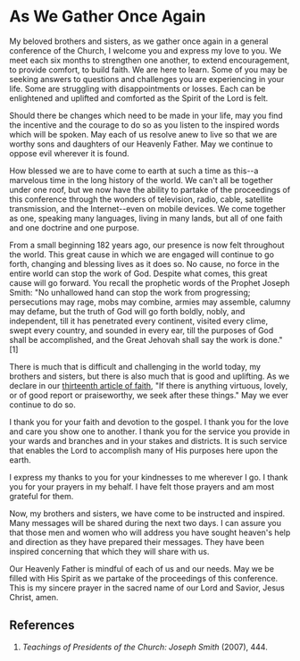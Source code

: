 # As We Gather Once Again

My beloved brothers and sisters, as we gather once again in a general
conference of the Church, I welcome you and express my love to you. We meet
each six months to strengthen one another, to extend encouragement, to provide
comfort, to build faith. We are here to learn. Some of you may be seeking
answers to questions and challenges you are experiencing in your life. Some
are struggling with disappointments or losses. Each can be enlightened and
uplifted and comforted as the Spirit of the Lord is felt.

Should there be changes which need to be made in your life, may you find the
incentive and the courage to do so as you listen to the inspired words which
will be spoken. May each of us resolve anew to live so that we are worthy sons
and daughters of our Heavenly Father. May we continue to oppose evil wherever
it is found.

How blessed we are to have come to earth at such a time as this--a marvelous
time in the long history of the world. We can't all be together under one
roof, but we now have the ability to partake of the proceedings of this
conference through the wonders of television, radio, cable, satellite
transmission, and the Internet--even on mobile devices. We come together as
one, speaking many languages, living in many lands, but all of one faith and
one doctrine and one purpose.

From a small beginning 182 years ago, our presence is now felt throughout the
world. This great cause in which we are engaged will continue to go forth,
changing and blessing lives as it does so. No cause, no force in the entire
world can stop the work of God. Despite what comes, this great cause will go
forward. You recall the prophetic words of the Prophet Joseph Smith: "No
unhallowed hand can stop the work from progressing; persecutions may rage,
mobs may combine, armies may assemble, calumny may defame, but the truth of
God will go forth boldly, nobly, and independent, till it has penetrated every
continent, visited every clime, swept every country, and sounded in every ear,
till the purposes of God shall be accomplished, and the Great Jehovah shall
say the work is done."[1]

There is much that is difficult and challenging in the world today, my
brothers and sisters, but there is also much that is good and uplifting. As we
declare in our [thirteenth article of
faith](https://www.lds.org/scriptures/pgp/a-of-f/1.13?lang=eng#12), "If there
is anything virtuous, lovely, or of good report or praiseworthy, we seek after
these things." May we ever continue to do so.

I thank you for your faith and devotion to the gospel. I thank you for the
love and care you show one to another. I thank you for the service you provide
in your wards and branches and in your stakes and districts. It is such
service that enables the Lord to accomplish many of His purposes here upon the
earth.

I express my thanks to you for your kindnesses to me wherever I go. I thank
you for your prayers in my behalf. I have felt those prayers and am most
grateful for them.

Now, my brothers and sisters, we have come to be instructed and inspired. Many
messages will be shared during the next two days. I can assure you that those
men and women who will address you have sought heaven's help and direction as
they have prepared their messages. They have been inspired concerning that
which they will share with us.

Our Heavenly Father is mindful of each of us and our needs. May we be filled
with His Spirit as we partake of the proceedings of this conference. This is
my sincere prayer in the sacred name of our Lord and Savior, Jesus Christ,
amen.

## References

  1.   _Teachings of Presidents of the Church: Joseph Smith_ (2007), 444.

